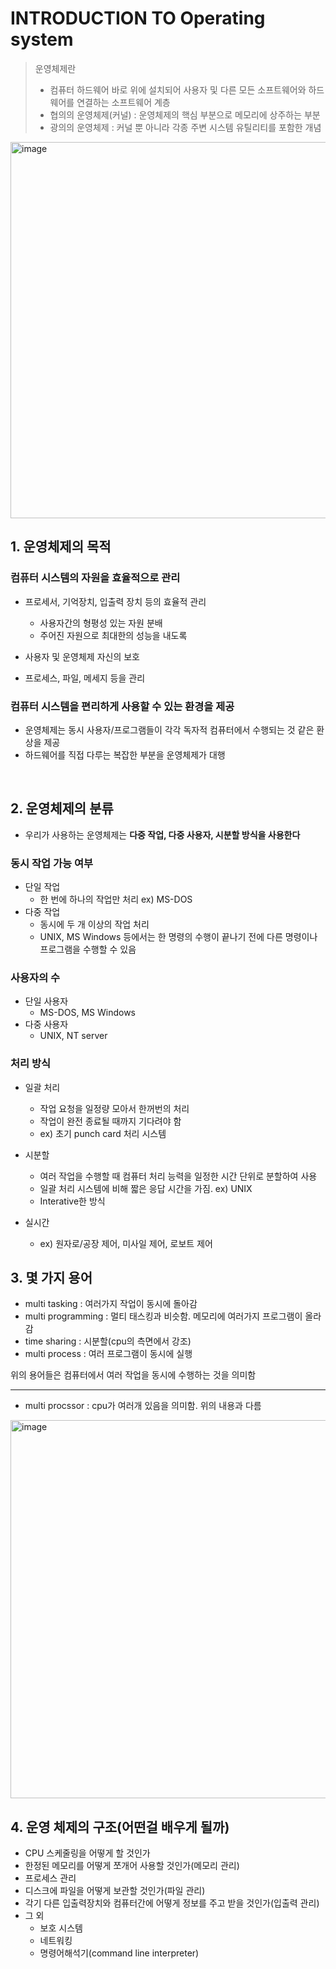 # INTRODUCTION TO Operating system
> 운영체제란
> - 컴퓨터 하드웨어 바로 위에 설치되어 사용자 및 다른 모든 소프트웨어와 하드웨어를 연결하는 소프트웨어 계층
> - 협의의 운영체제(커널) : 운영체제의 핵심 부분으로 메모리에 상주하는 부분
> - 광의의 운영체제 : 커널 뿐 아니라 각종 주변 시스템 유틸리티를 포함한 개념

 <img width="602" alt="image" src="https://github.com/ohjinhokor/BOOKS-and-LECTURES/assets/71378447/bd09b284-14ce-4362-8668-c84191b021e9">

 ## 1. 운영체제의 목적
 ### 컴퓨터 시스템의 자원을 효율적으로 관리
 
 - 프로세서, 기억장치, 입출력 장치 등의 효율적 관리
   - 사용자간의 형평성 있는 자원 분배
   - 주어진 자원으로 최대한의 성능을 내도록
   
 - 사용자 및 운영체제 자신의 보호
 - 프로세스, 파일, 메세지 등을 관리

### 컴퓨터 시스템을 편리하게 사용할 수 있는 환경을 제공
 - 운영체제는 동시 사용자/프로그램들이 각각 독자적 컴퓨터에서 수행되는 것 같은 환상을 제공
 - 하드웨어를 직접 다루는 복잡한 부분을 운영체제가 대행

&nbsp;

## 2. 운영체제의 분류
- 우리가 사용하는 운영체제는 **다중 작업, 다중 사용자, 시분할 방식을 사용한다**

### 동시 작업 가능 여부
 - 단일 작업
   - 한 번에 하나의 작업만 처리 ex) MS-DOS
 - 다중 작업
   - 동시에 두 개 이상의 작업 처리
   - UNIX, MS Windows 등에서는 한 명령의 수행이 끝나기 전에 다른 명령이나 프로그램을 수행할 수 있음

### 사용자의 수
 - 단일 사용자
   - MS-DOS, MS Windows
 - 다중 사용자
   - UNIX, NT server
   
### 처리 방식
 - 일괄 처리
 
   - 작업 요청을 일정량 모아서 한꺼번의 처리
   - 작업이 완전 종료될 때까지 기다려야 함
   - ex) 초기 punch card 처리 시스템
   
 - 시분할
   - 여러 작업을 수행할 때 컴퓨터 처리 능력을 일정한 시간 단위로 분할하여 사용
   - 일괄 처리 시스템에 비해 짧은 응답 시간을 가짐. ex) UNIX
   - Interative한 방식
 - 실시간
   - ex) 원자로/공장 제어, 미사일 제어, 로보트 제어
   
## 3. 몇 가지 용어
- multi tasking : 여러가지 작업이 동시에 돌아감
- multi programming : 멀티 태스킹과 비슷함. 메모리에 여러가지 프로그램이 올라감
- time sharing : 시분할(cpu의 측면에서 강조)
- multi process : 여러 프로그램이 동시에 실행

위의 용어들은 컴퓨터에서 여러 작업을 동시에 수행하는 것을 의미함

---

- multi procssor : cpu가 여러개 있음을 의미함. 위의 내용과 다름

<img width="605" alt="image" src="https://github.com/ohjinhokor/BOOKS-and-LECTURES/assets/71378447/bfcd4719-c981-466d-a490-17f4b0e01ca0">

 
## 4. 운영 체제의 구조(어떤걸 배우게 될까)
- CPU 스케줄링을 어떻게 할 것인가
- 한정된 메모리를 어떻게 쪼개어 사용할 것인가(메모리 관리)
- 프로세스 관리
- 디스크에 파일을 어떻게 보관할 것인가(파일 관리)
- 각기 다른 입출력장치와 컴퓨터간에 어떻게 정보를 주고 받을 것인가(입출력 관리)
- 그 외
  - 보호 시스템
  - 네트워킹
  - 명령어해석기(command line interpreter)
